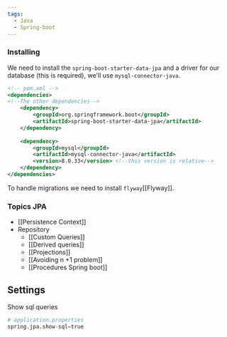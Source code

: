 ```yaml
---
tags:
  - Java
  - Spring-boot
---
```

### Installing
We need to install the `spring-boot-starter-data-jpa` and a driver for our database (this is required), we'll use `mysql-connector-java`.
```xml
<!-- pom.xml -->
<dependencies>
<!--The other dependencies-->
	<dependency>
		<groupId>org.springframework.boot</groupId>
		<artifactId>spring-boot-starter-data-jpa</artifactId>
	</dependency>
	
	<dependency>
		<groupId>mysql</groupId>
		<artifactId>mysql-connector-java</artifactId>
		<version>8.0.33</version> <!--this version is relative-->
	</dependency>
</dependencies>
```
To handle migrations we need to install `flyway`[[Flyway]].
### Topics JPA
- [[Persistence Context]]
- Repository
	- [[Custom Queries]]
	- [[Derived queries]]
	- [[Projections]]
	- [[Avoiding n +1 problem]]
	- [[Procedures Spring boot]]
## Settings
Show sql queries
```python
# application.properties
spring.jpa.show-sql=true
```